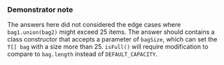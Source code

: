 ### Demonstrator note
The answers here did not considered the edge cases where `bag1.union(bag2)` might exceed 25 items. The answer should contains a class constructor that accepts a parameter of `bagSize`, which can set the `T[] bag` with a size more than 25. `isFull()` will require modification to compare to `bag.length` instead of `DEFAULT_CAPACITY`.